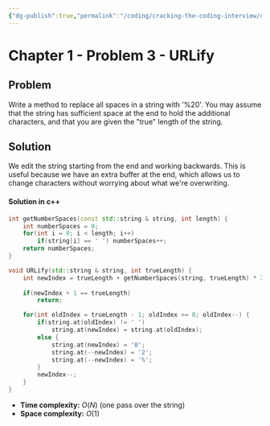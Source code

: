 ```yaml
---
{"dg-publish":true,"permalink":"/coding/cracking-the-coding-interview/chapter-1-problems/problem-3-ur-lify/"}
---
```


# Chapter 1 - Problem 3 - URLify
## Problem
Write a method to replace all spaces in a string with '\%20'. You may assume that the string
has sufficient space at the end to hold the additional characters, and that you are given the "true"
length of the string.

## Solution
We edit the string starting from the end and working backwards. This is useful because we have an extra buffer at the end, which allows us to change characters without worrying about what we're overwriting.

#### Solution in c++
```cpp
int getNumberSpaces(const std::string & string, int length) {
    int numberSpaces = 0;
    for(int i = 0; i < length; i++)
        if(string[i] == ' ') numberSpaces++;
    return numberSpaces;
}

void URLify(std::string & string, int trueLength) {
    int newIndex = trueLength + getNumberSpaces(string, trueLength) * 2 - 1;
    
    if(newIndex + 1 == trueLength)
        return;

    for(int oldIndex = trueLength - 1; oldIndex >= 0; oldIndex--) {
        if(string.at(oldIndex) != ' ')
            string.at(newIndex) = string.at(oldIndex);
        else {
            string.at(newIndex) = '0';
            string.at(--newIndex) = '2';
            string.at(--newIndex) = '%';
        }
        newIndex--;
    }
}
```
- **Time complexity:** $O(N)$ (one pass over the string)
- **Space complexity:** $O(1)$ 